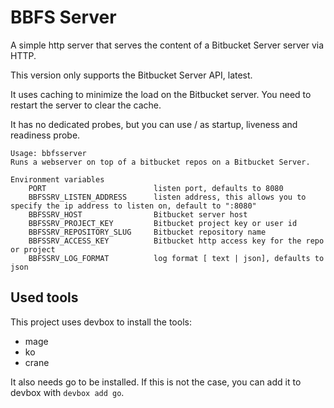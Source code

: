 # BBFS Server

A simple http server that serves the content of a Bitbucket Server server via HTTP.

This version only supports the Bitbucket Server API, latest.

It uses caching to minimize the load on the Bitbucket server. 
You need to restart the server to clear the cache.

It has no dedicated probes, but you can use / as startup, liveness and readiness probe.

```
Usage: bbfsserver
Runs a webserver on top of a bitbucket repos on a Bitbucket Server.

Environment variables
    PORT                        listen port, defaults to 8080
    BBFSSRV_LISTEN_ADDRESS      listen address, this allows you to specify the ip address to listen on, default to ":8080"
    BBFSSRV_HOST                Bitbucket server host
    BBFSSRV_PROJECT_KEY         Bitbucket project key or user id
    BBFSSRV_REPOSITORY_SLUG     Bitbucket repository name
    BBFSSRV_ACCESS_KEY          Bitbucket http access key for the repo or project
    BBFSSRV_LOG_FORMAT          log format [ text | json], defaults to json
```

## Used tools

This project uses devbox to install the tools:
* mage
* ko
* crane

It also needs go to be installed. If this is not the case, you can add it to devbox with ```devbox add go```.
